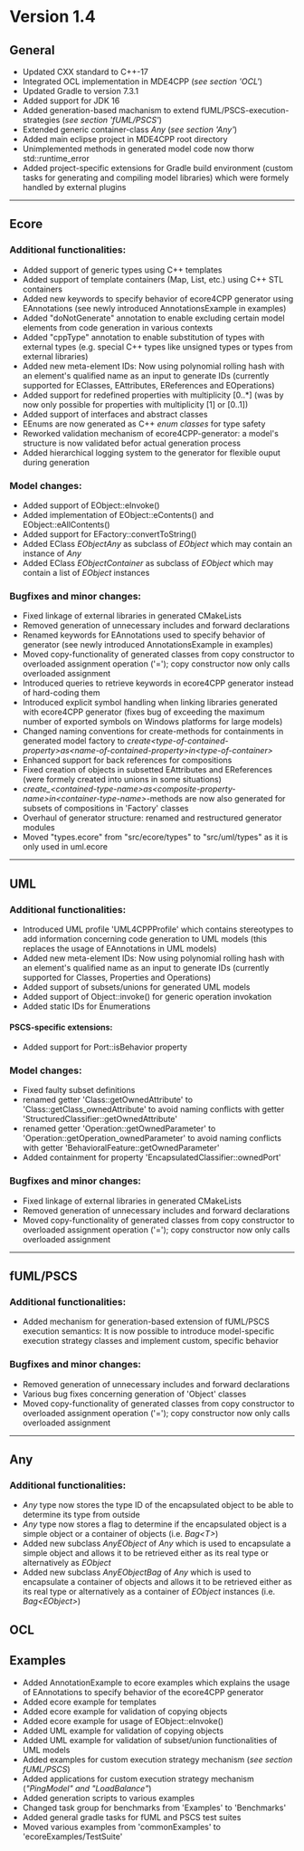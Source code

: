 # Version 1.4

## General
- Updated CXX standard to C++-17
- Integrated OCL implementation in MDE4CPP (*see section 'OCL'*)
- Updated Gradle to version 7.3.1
- Added support for JDK 16
- Added generation-based machanism to extend fUML/PSCS-execution-strategies (*see section 'fUML/PSCS'*)
- Extended generic container-class *Any* (*see section 'Any'*)
- Added main eclipse project in MDE4CPP root directory
- Unimplemented methods in generated model code now thorw std::runtime_error
- Added project-specific extensions for Gradle build environment (custom tasks for generating and compiling model libraries) which were formely handled by external plugins
---

## Ecore
### Additional functionalities:
- Added support of generic types using C++ templates
- Added support of template containers (Map, List, etc.) using C++ STL containers
- Added new keywords to specify behavior of ecore4CPP generator using EAnnotations (see newly introduced AnnotationsExample in examples)
- Added "doNotGenerate" annotation to enable excluding certain model elements from code generation in various contexts
- Added "cppType" annotation to enable substitution of types with external types (e.g. special C++ types like unsigned types or types from external libraries)
- Added new meta-element IDs: Now using polynomial rolling hash with an element's qualified name as an input to generate IDs (currently supported for EClasses, EAttributes, EReferences and EOperations)
- Added support for redefined properties with multiplicity \[0..\*\] (was by now only possible for properties with multiplicity \[1\] or \[0..1\])
- Added support of interfaces and abstract classes
- EEnums are now generated as C++ *enum classes* for type safety
- Reworked validation mechanism of ecore4CPP-generator: a model's structure is now validated befor actual generation process
- Added hierarchical logging system to the generator for flexible ouput during generation 
### Model changes:
- Added support of EObject::eInvoke()
- Added implementation of EObject::eContents() and EObject::eAllContents()
- Added support for EFactory::convertToString()
- Added EClass *EObjectAny* as subclass of *EObject* which may contain an instance of *Any*
- Added EClass *EObjectContainer* as subclass of *EObject* which may contain a list of *EObject* instances
### Bugfixes and minor changes:
- Fixed linkage of external libraries in generated CMakeLists
- Removed generation of unnecessary includes and forward declarations
- Renamed keywords for EAnnotations used to specify behavior of generator (see newly introduced AnnotationsExample in examples)
- Moved copy-functionality of generated classes from copy constructor to overloaded assignment operation ('='); copy constructor now only calls overloaded assignment
- Introduced queries to retrieve keywords in ecore4CPP generator instead of hard-coding them
- Introduced explicit symbol handling when linking libraries generated with ecore4CPP generator (fixes bug of exceeding the maximum number of exported symbols on Windows platforms for large models)
- Changed naming conventions for create-methods for containments in generated model factory to *create\<type-of-contained-property\>_as_\<name-of-contained-property\>_in_\<type-of-container\>*
- Enhanced support for back references for compositions
- Fixed creation of objects in subsetted EAttributes and EReferences (were formely created into unions in some situations)
- *create_\<contained-type-name\>_as_\<composite-property-name\>_in_\<container-type-name\>*-methods are now also generated for subsets of compositions in 'Factory' classes
- Overhaul of generator structure: renamed and restructured generator modules
- Moved "types.ecore" from "src/ecore/types" to "src/uml/types" as it is only used in uml.ecore
---

## UML
### Additional functionalities:
- Introduced UML profile 'UML4CPPProfile' which contains stereotypes to add information concerning code generation to UML models (this replaces the usage of EAnnotations in UML models)
- Added new meta-element IDs: Now using polynomial rolling hash with an element's qualified name as an input to generate IDs (currently supported for Classes, Properties and Operations)
- Added support of subsets/unions for generated UML models
- Added support of Object::invoke() for generic operation invokation
- Added static IDs for Enumerations
#### PSCS-specific extensions:
- Added support for Port::isBehavior property
### Model changes:
- Fixed faulty subset definitions
- renamed getter 'Class::getOwnedAttribute' to 'Class::getClass_ownedAttribute' to avoid naming conflicts with getter 'StructuredClassifier::getOwnedAttribute'
- renamed getter 'Operation::getOwnedParameter' to 'Operation::getOperation_ownedParameter' to avoid naming conflicts with getter 'BehavioralFeature::getOwnedParameter'
- Added containment for property 'EncapsulatedClassifier::ownedPort'
### Bugfixes and minor changes:
- Fixed linkage of external libraries in generated CMakeLists
- Removed generation of unnecessary includes and forward declarations
- Moved copy-functionality of generated classes from copy constructor to overloaded assignment operation ('='); copy constructor now only calls overloaded assignment
---

## fUML/PSCS
### Additional functionalities:
- Added mechanism for generation-based extension of fUML/PSCS execution semantics: It is now possible to introduce model-specific execution strategy classes and implement custom, specific behavior
### Bugfixes and minor changes:
- Removed generation of unnecessary includes and forward declarations
- Various bug fixes concerning generation of 'Object' classes
- Moved copy-functionality of generated classes from copy constructor to overloaded assignment operation ('='); copy constructor now only calls overloaded assignment
---

## Any
### Additional functionalities:
- *Any* type now stores the type ID of the encapsulated object to be able to determine its type from outside
- *Any* type now stores a flag to determine if the encapsulated object is a simple object or a container of objects (i.e. *Bag\<T\>*)
- Added new subclass *AnyEObject* of *Any* which is used to encapsulate a simple object and allows it to be retrieved either as its real type or alternatively as *EObject*
- Added new subclass *AnyEObjectBag* of *Any* which is used to encapsulate a container of objects and allows it to be retrieved either as its real type or alternatively as a container of *EObject* instances (i.e. *Bag\<EObject\>*)

## OCL

## Examples
- Added AnnotationExample to ecore examples which explains the usage of EAnnotations to specify behavior of the ecore4CPP generator
- Added ecore example for templates
- Added ecore example for validation of copying objects
- Added ecore example for usage of EObject::eInvoke()
- Added UML example for validation of copying objects
- Added UML example for validation of subset/union functionalities of UML models
- Added examples for custom execution strategy mechanism (*see section fUML/PSCS*)
- Added applications for custom execution strategy mechanism (*"PingModel" and "LoadBalance"*)
- Added generation scripts to various examples
- Changed task group for benchmarks from 'Examples' to 'Benchmarks'
- Added general gradle tasks for fUML and PSCS test suites
- Moved various examples from 'commonExamples' to 'ecoreExamples/TestSuite'